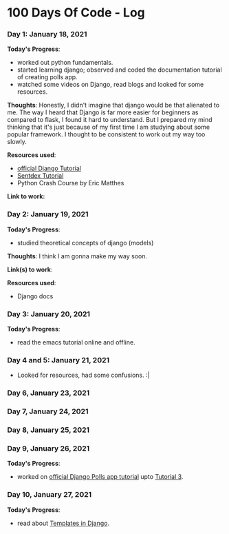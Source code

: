 # 100 Days Of Code - Log

### Day 1: January 18, 2021 

**Today's Progress**: 
* worked out python fundamentals.
* started learning django; observed and coded the documentation tutorial of creating polls app.
* watched some videos on Django, read blogs and looked for some resources.

**Thoughts**:
Honestly, I didn't imagine that django would be that alienated to me. The way I heard that Django is far more easier for beginners as compared to flask, I found it hard to understand. But I prepared my mind thinking that it's just because of my first time I am studying about some popular framework. I thought to be consistent to work out my way too slowly.

**Resources used**:
* [official Django Tutorial ](https://docs.djangoproject.com/en/3.1/intro/tutorial01/)
* [Sentdex Tutorial](https://pythonprogramming.net/django-web-development-python-tutorial/)
* Python Crash Course by Eric Matthes

**Link to work:** 

### Day 2: January 19, 2021 

**Today's Progress**: 
* studied theoretical concepts of django (models)

**Thoughts**: I think I am gonna make my way soon.

**Link(s) to work**: 

**Resources used**: 
* Django docs

### Day 3: January 20, 2021

**Today's Progress**:
* read the emacs tutorial online and offline.

### Day 4 and 5: January 21, 2021
* Looked for resources, had some confusions. :|


### Day 6, January 23, 2021
### Day 7, January 24, 2021
### Day 8, January 25, 2021
### Day 9, January 26, 2021

**Today's Progress**:
* worked on [official Django Polls app tutorial](https://docs.djangoproject.com/en/3.1/intro/tutorial01/) upto [Tutorial 3](https://docs.djangoproject.com/en/3.1/intro/tutorial03/).

### Day 10, January 27, 2021
**Today's Progress**:
* read about [Templates in Django](https://docs.djangoproject.com/en/3.0/topics/templates/#django.template.loader.engines).
